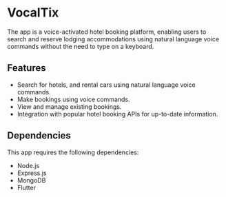 # VocalTix

The app is a voice-activated hotel booking platform, enabling users to search and reserve lodging accommodations using natural language voice commands without the need to type on a keyboard.

## Features
<ul>
<li>Search for hotels, and rental cars using natural language voice commands.</li>
<li>Make bookings using voice commands.</li>
<li>View and manage existing bookings.</li>
<li>Integration with popular hotel booking APIs for up-to-date information.</li>
</ul>

## Dependencies
This app requires the following dependencies:
<ul>
<li>Node.js</li>
<li>Express.js</li>
<li>MongoDB</li>
<li>Flutter</li>
</ul>
